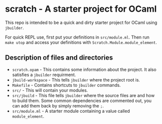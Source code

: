 # scratch - A starter project for OCaml

This repo is intended to be a quick and dirty starter project for OCaml using
`jbuilder`.

For quick REPL use, first put your definitions in `src/module.ml`. Then run
`make utop` and access your definitions with `Scratch.Module.module_element`.

## Description of files and directories
- `scratch.opam` - This contains some information about the project. It also
  satisfies a `jbuilder` requirment.
- `jbuild-workspace` - This tells `jbuilder` where the project root is.
- `Makefile` - Contains shortcuts to `jbuilder` commands.
- `src/` - This will contain your modules.
- `src/jbuild` - This file tells `jbuilder` where the source files are and how
  to build them. Some common dependencies are commented out, you can add them
  back by simply removing the `;`.
- `src/module.ml` - A starter module containing a value called `module_element`.
